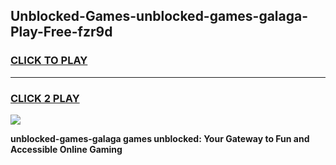 
## Unblocked-Games-unblocked-games-galaga-Play-Free-fzr9d
<h3>
<a href="https://premium76.site?title=unblocked-games-galaga&ref=20A">CLICK TO PLAY</a></h3>
<hr>

<h3>
<a href="https://premium76.site?title=unblocked-games-galaga&ref=20A">CLICK 2 PLAY</a>
  
</h3>

<a href="https://premium76.site?title=unblocked-games-galaga&ref=20A"><img src="https://clearcache.store/games.png"></a>


**unblocked-games-galaga games unblocked: Your Gateway to Fun and Accessible Online Gaming**
